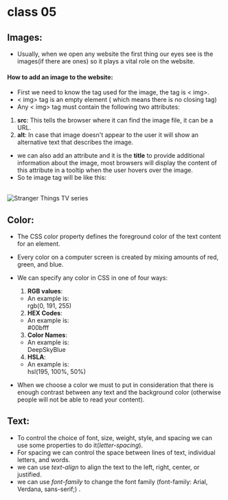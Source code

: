 # class 05
## Images:
- Usually, when we open any website the first thing our eyes see is the images(if there are ones) so it plays a vital role on the website. 
#### How to add an image to the website:
- First we need to know the tag used for the image, the tag is < img>.
- < img> tag is an empty
element ( which means there is
no closing tag)
- Any < img> tag must contain the following two attributes: 
1. **src**: This tells the browser where it can find the image file, it can be a URL.   
2. **alt**: In case  that image doesn't appear to the user it will show an alternative text that describes the
image.
- we can also add an attribute and it is the **title** to provide additional information
about the image, most browsers will display the content of this attribute in a tooltip when the user hovers over the image.
- So te image tag will be like this:    
<img src=""     
alt=""  
title="">  

<img src="https://upload.wikimedia.org/wikipedia/commons/3/38/Stranger_Things_logo.png"    
alt="Stranger Things TV series "     
title="STRANGER THINGES logo">

## Color:
- The CSS color property defines the foreground color of the text content for an element.
- Every color on a computer screen is created by mixing amounts of red, green, and blue.    
- We can specify any
color in CSS in one of four ways:
  1. **RGB values**:  
  - An example is:  
  rgb(0, 191, 255)

  2. **HEX Codes**:  
  - An example is:  
  #00bfff
  3. **Color Names**:  
  - An example is:  
  DeepSkyBlue
  4. **HSLA**:  
  - An example is:  
  	hsl(195, 100%, 50%) 

- When we choose a color we must to put in consideration that there is enough contrast between any text and the background color (otherwise people will not be able to read your content).
## Text:
- To control the choice of font, size, weight, style, and spacing we can use some properties to do it(*letter-spacing*).  
- For spacing we can control the space between lines of text, individual letters, and words.
- we can use *text-align* to align the text to the left, right, center, or justified.   
- we can use *font-family* to change the font family (font-family: Arial, Verdana, sans-serif;) . 


